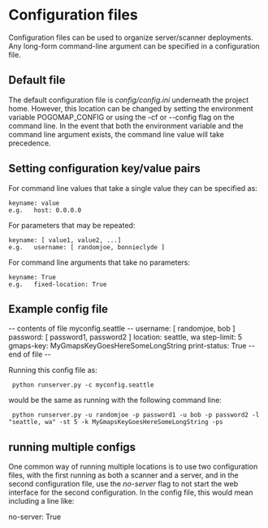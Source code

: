 # Configuration files

Configuration files can be used to organize server/scanner deployments.  Any long-form command-line argument can be specified in a configuration file.

##  Default file

The default configuration file is *config/config.ini* underneath the project home.   However, this location can be changed by setting the environment variable POGOMAP_CONFIG or using the -cf or --config flag on the command line.   In the event that both the environment variable and the command line argument exists, the command line value will take precedence.

## Setting configuration key/value pairs

  For command line values that take a single value they can be specified as:

    keyname: value
    e.g.   host: 0.0.0.0

  For parameters that may be repeated:

    keyname: [ value1, value2, ...]
    e.g.   username: [ randomjoe, bonnieclyde ]

  For command line arguments that take no parameters:

    keyname: True
    e.g.   fixed-location: True

## Example config file

  -- contents of file myconfig.seattle --
  username: [ randomjoe, bob ]
  password: [ password1, password2 ]
  location: seattle, wa
  step-limit: 5
  gmaps-key: MyGmapsKeyGoesHereSomeLongString
  print-status: True
  -- end of file --

  Running this config file as:

     python runserver.py -c myconfig.seattle

  would be the same as running with the following command line:

     python runserver.py -u randomjoe -p password1 -u bob -p password2 -l "seattle, wa" -st 5 -k MyGmapsKeyGoesHereSomeLongString -ps

## running multiple configs

   One common way of running multiple locations is to use two configuration files, with the first running as both a scanner and a server, and in the second configuration file, use the *no-server* flag to not start the web interface for the second configuration.   In the config file, this would mean including a line like:

   no-server: True
